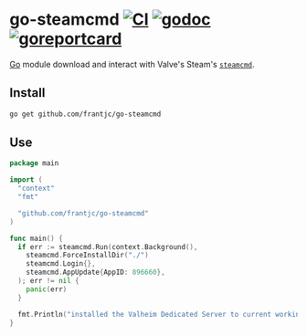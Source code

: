 # go-steamcmd [![CI](https://github.com/frantjc/go-steamcmd/actions/workflows/ci.yml/badge.svg?branch=main&event=push)](https://github.com/frantjc/go-steamcmd/actions) [![godoc](https://pkg.go.dev/badge/github.com/frantjc/go-steamcmd.svg)](https://pkg.go.dev/github.com/frantjc/go-steamcmd) [![goreportcard](https://goreportcard.com/badge/github.com/frantjc/go-steamcmd)](https://goreportcard.com/report/github.com/frantjc/go-steamcmd)

[Go](https://go.dev) module download and interact with Valve's Steam's [`steamcmd`](https://developer.valvesoftware.com/wiki/SteamCMD).

## Install

```sh
go get github.com/frantjc/go-steamcmd
```

## Use

```go
package main

import (
  "context"
  "fmt"

  "github.com/frantjc/go-steamcmd"
)

func main() {
  if err := steamcmd.Run(context.Background(),
    steamcmd.ForceInstallDir("./")
    steamcmd.Login{},
    steamcmd.AppUpdate{AppID: 896660},
  ); err != nil {
    panic(err)
  }

  fmt.Println("installed the Valheim Dedicated Server to current working directory")
}
```
